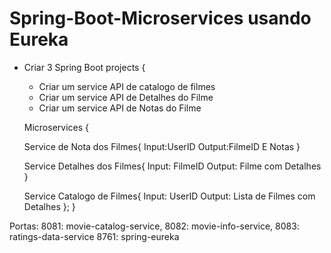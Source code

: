 # Spring-Boot-Microservices usando Eureka

- Criar 3 Spring Boot projects {
	- Criar um service API de catalogo de filmes
	- Criar um service API de Detalhes do Filme
	- Criar um service API de Notas do Filme
  
  Microservices {
	
	Service de Nota dos Filmes{
		Input:UserID
		Output:FilmeID E Notas
	}	

	Service Detalhes dos Filmes{
		Input: FilmeID
		Output: Filme com Detalhes
	}

	Service Catalogo de Filmes{
		Input: UserID
		Output: Lista de Filmes com Detalhes
	};
}

Portas: 8081: movie-catalog-service, 8082: movie-info-service, 8083: ratings-data-service 8761: spring-eureka
